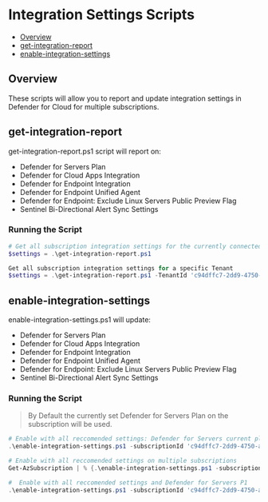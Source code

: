# Integration Settings Scripts

- [Overview](#overview)
- [get-integration-report](#get-integration-report)
- [enable-integration-settings](#enable-integration-settings)

## Overview
These scripts will allow you to report and update integration settings in Defender for Cloud for multiple subscriptions. 

## get-integration-report

get-integration-report.ps1 script will report on:
- Defender for Servers Plan
- Defender for Cloud Apps Integration
- Defender for Endpoint Integration
- Defender for Endpoint Unified Agent
- Defender for Endpoint: Exclude Linux Servers Public Preview Flag
- Sentinel Bi-Directional Alert Sync Settings

### Running the Script

```powershell
# Get all subscription integration settings for the currently connected Tenant
$settings = .\get-integration-report.ps1
```

```powershell
Get all subscription integration settings for a specific Tenant
$settings = .\get-integration-report.ps1 -TenantId 'c94dffc7-2dd9-4750-a3de-a160ddd68c90'
```

## enable-integration-settings

enable-integration-settings.ps1 will update:
- Defender for Servers Plan
- Defender for Cloud Apps Integration
- Defender for Endpoint Integration
- Defender for Endpoint Unified Agent
- Defender for Endpoint: Exclude Linux Servers Public Preview Flag
- Sentinel Bi-Directional Alert Sync Settings

### Running the Script
> By Default the currently set Defender for Servers Plan on the subscription will be used. 

```powershell
# Enable with all reccomended settings: Defender for Servers current plan, Defender for Endpoint Integration, Defender for Cloud Apss Integration, Unified Agent, Include Linux Servers
.\enable-integration-settings.ps1 -subscriptionId 'c94dffc7-2dd9-4750-a3de-a160ddd68c90'
```

```powershell
# Enable with all reccomended settings on multiple subscriptions
Get-AzSubscription | % {.\enable-integration-settings.ps1 -subscriptionId $_.id}
```

```powershell
#  Enable with all reccomended settings and Defender for Servers P1
.\enable-integration-settings.ps1 -subscriptionId 'c94dffc7-2dd9-4750-a3de-a160ddd68c90' -DefenderforServersPlan 'P1'
``` 
